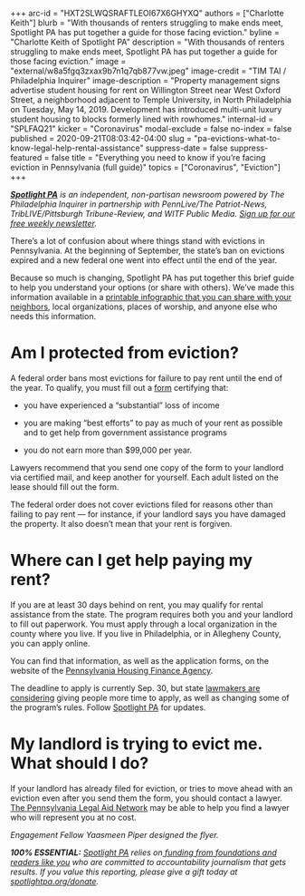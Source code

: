 +++
arc-id = "HXT2SLWQSRAFTLEOI67X6GHYXQ"
authors = ["Charlotte Keith"]
blurb = "With thousands of renters struggling to make ends meet, Spotlight PA has put together a guide for those facing eviction."
byline = "Charlotte Keith of Spotlight PA"
description = "With thousands of renters struggling to make ends meet, Spotlight PA has put together a guide for those facing eviction."
image = "external/w8a5fgq3zxax9b7n1q7qb877vw.jpeg"
image-credit = "TIM TAI / Philadelphia Inquirer"
image-description = "Property management signs advertise student housing for rent on Willington Street near West Oxford Street, a neighborhood adjacent to Temple University, in North Philadelphia on Tuesday, May 14, 2019. Development has introduced multi-unit luxury student housing to blocks formerly lined with rowhomes."
internal-id = "SPLFAQ21"
kicker = "Coronavirus"
modal-exclude = false
no-index = false
published = 2020-09-21T08:03:42-04:00
slug = "pa-evictions-what-to-know-legal-help-rental-assistance"
suppress-date = false
suppress-featured = false
title = "Everything you need to know if you’re facing eviction in Pennsylvania (full guide)"
topics = ["Coronavirus", "Eviction"]
+++

<a href="https://www.spotlightpa.org/"><i><b>Spotlight PA</b></i></a><i> is an independent, non-partisan newsroom powered by The Philadelphia Inquirer in partnership with PennLive/The Patriot-News, TribLIVE/Pittsburgh Tribune-Review, and WITF Public Media. </i><a href="https://www.spotlightpa.org/newsletters"><i>Sign up for our free weekly newsletter</i></a><i>.</i>

There’s a lot of confusion about where things stand with evictions in Pennsylvania. At the beginning of September, the state’s ban on evictions expired and a new federal one went into effect until the end of the year.

Because so much is changing, Spotlight PA has put together this brief guide to help you understand your options (or share with others). We’ve made this information available in a <a href="https://files.data.spotlightpa.org/uploads/01fp/fq1n/eviction-guide-spotlightpa.pdf" target=_blank>printable infographic that you can share with your neighbors</a>, local organizations, places of worship, and anyone else who needs this information.

<script src="https://www.spotlightpa.org/embed.js" async></script><div data-spl-embed-version="1" data-spl-src="https://www.spotlightpa.org/embeds/donate/?teaser_text=%3Cb%3ELIMITED%20TIME%20ONLY%3A%3C%2Fb%3E%20Support%20Spotlight%20PA's%20public-service%20journalism%20with%20a%20contribution%20of%20%2410%2B%2Fmonth%2C%20get%20an%20exclusive%20tote%20bag%20hand-drawn%20and%20printed%20in%20PA.&cta_text=CLICK%20TO%20DONATE"></div>

# Am I protected from eviction?

A federal order bans most evictions for failure to pay rent until the end of the year. To qualify, you must fill out a <a href="https://web.archive.org/web/20220827082051/https://www.cdc.gov/coronavirus/2019-ncov/downloads/declaration-form.pdf">form</a> certifying that:

- you have experienced a “substantial” loss of income

- you are making “best efforts” to pay as much of your rent as possible and to get help from government assistance programs

- you do not earn more than $99,000 per year.

Lawyers recommend that you send one copy of the form to your landlord via certified mail, and keep another for yourself. Each adult listed on the lease should fill out the form.

The federal order does not cover evictions filed for reasons other than failing to pay rent — for instance, if your landlord says you have damaged the property. It also doesn’t mean that your rent is forgiven.

# Where can I get help paying my rent?

If you are at least 30 days behind on rent, you may qualify for rental assistance from the state. The program requires both you and your landlord to fill out paperwork. You must apply through a local organization in the county where you live. If you live in Philadelphia, or in Allegheny County, you can apply online.

<script src="https://www.spotlightpa.org/embed.js" async></script><div data-spl-embed-version="1" data-spl-src="https://www.spotlightpa.org/embeds/newsletter/"></div>

You can find that information, as well as the application forms, on the website of the <a href="https://web.archive.org/20200701203919/https://www.phfa.org/pacares/rent.aspx">Pennsylvania Housing Finance Agency</a>.

The deadline to apply is currently Sep. 30, but state <a href="https://www.spotlightpa.org/news/2020/08/pa-evictions-ban-rental-assistance-program-coronavirus-flaws/" target=_blank>lawmakers are considering</a> giving people more time to apply, as well as changing some of the program’s rules. Follow <a href="https://www.spotlightpa.org/" target=_blank>Spotlight PA</a> for updates.

# My landlord is trying to evict me. What should I do?

If your landlord has already filed for eviction, or tries to move ahead with an eviction even after you send them the form, you should contact a lawyer. <a href="https://palegalaid.net/">The Pennsylvania Legal Aid Network</a> may be able to help you find a lawyer who will represent you at no cost.

<i>Engagement Fellow Yaasmeen Piper designed the flyer.</i>

<i><b>100% ESSENTIAL:</b></i><i> </i><a href="https://www.spotlightpa.org/"><i>Spotlight PA</i></a><i> relies on</i><a href="https://www.spotlightpa.org/support"><i> funding from foundations and readers like you</i></a><i> who are committed to accountability journalism that gets results. If you value this reporting, please give a gift today at </i><a href="https://www.spotlightpa.org/donate"><i>spotlightpa.org/donate</i></a><i>.</i>
